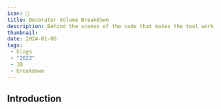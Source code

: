 ```yaml
---
icon: 🌳
title: Decorator Volume Breakdown
description: Behind the scenes of the code that makes the tool work
thumbnail:
date: 2024-01-06
tags:
 - blogs
 - "2022"
 - 3D
 - breakdown
---
```


## Introduction